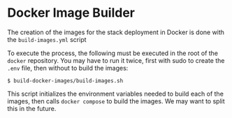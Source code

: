 # Docker Image Builder

The creation of the images for the stack deployment in Docker is done with the `build-images.yml` script

To execute the process, the following must be executed in the root of the `docker` repository. You may have to run it twice, first with sudo to create the `.env` file, then without to build the images:

```
$ build-docker-images/build-images.sh
```

This script initializes the environment variables needed to build each of the images, then calls `docker compose` to build the images.
We may want to split this in the future.
